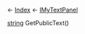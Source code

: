 ← [Index](Api-Index) ← [IMyTextPanel](Sandbox.ModAPI.Ingame.IMyTextPanel)

[string](System.String) GetPublicText()